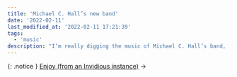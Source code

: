 ```yaml
---
title: 'Michael C. Hall’s new band'
date: '2022-02-11'
last_modified_at: '2022-02-11 17:21:39' 
tags:
  - 'music'
description: "I’m really digging the music of Michael C. Hall’s band, ‘Princess Goes to the Butterfly Museum’. Here’s a playlist on YouTube with my current top five."
---
```

{: .notice }
[Enjoy (from an Invidious instance)](https://y.com.sb/playlist?list=PLR26aYJQa09NZsLFZ78orR2uVWrHhjp-Q)&nbsp;→